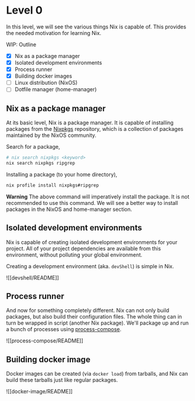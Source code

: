 # Level 0

In this level, we will see the various things Nix is capable of. This provides the needed motivation for learning Nix.

WIP: Outline
- [x] Nix as a package manager
- [x] Isolated development environments
- [x] Process runner 
- [x] Building docker images
- [ ] Linux distribution (NixOS)
- [ ] Dotfile manager (home-manager)

## Nix as a package manager

At its basic level, Nix is a package manager. It is capable of installing packages from the [Nixpkgs][nixpkgs] repository, which is a collection of packages maintained by the NixOS community.

Search for a package,

```sh
# nix search nixpkgs <keyword>
nix search nixpkgs ripgrep
```

Installing a package (to your home directory),

```sh
nix profile install nixpkgs#ripgrep
```

**Warning** The above command will imperatively install the package. It is not recommended to use this command. We will see a better way to install packages in the NixOS and home-manager section.

## Isolated development environments

Nix is capable of creating isolated development environments for your project. All of your project dependencies are available from this environment, without polluting your global environment.

Creating a development environment (aka. `devShell`) is simple in Nix. 

![[devshell/README]]


## Process runner

And now for something completely different. Nix can not only build packages, but also build their configuration files. The whole thing can in turn be wrapped in script (another Nix package). We'll package up and run a bunch of processes using [process-compose](https://github.com/F1bonacc1/process-compose).

![[process-compose/README]]

## Building docker image

Docker images can be created (via `docker load`) from tarballs, and Nix can build these tarballs just like regular packages.

![[docker-image/README]]


[nixpkgs]: https://zero-to-nix.com/concepts/nixpkgs